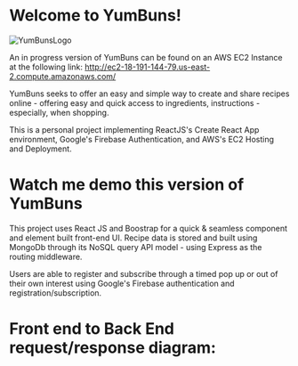 # Welcome to YumBuns!
![YumBunsLogo](https://user-images.githubusercontent.com/93226206/178125259-50c4b7b4-53eb-469b-8426-cc9f1dc0409a.png)

An in progress version of YumBuns can be found on an AWS EC2 Instance at the following link: http://ec2-18-191-144-79.us-east-2.compute.amazonaws.com/ 

YumBuns seeks to offer an easy and simple way to create and share recipes online - offering easy and quick access to ingredients, instructions - especially, when shopping. 

This is a personal project implementing ReactJS's Create React App environment, Google's Firebase Authentication, and AWS's EC2 Hosting and Deployment.


# Watch me demo this version of YumBuns

This project uses React JS and Boostrap for a quick & seamless component and element built front-end UI. 
Recipe data is stored and built using MongoDb through its NoSQL query API model - using Express as the routing middleware. 

Users are able to register and subscribe through a timed pop up or out of their own interest using Google's Firebase authentication and registration/subscription.

# Front end to Back End request/response diagram:


